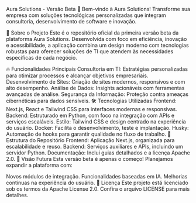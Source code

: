 Aura Solutions - Versão Beta 🚀
Bem-vindo à Aura Solutions!
Transforme sua empresa com soluções tecnológicas personalizadas que integram consultoria, desenvolvimento de software e inovação.

📖 Sobre o Projeto
Este é o repositório oficial da primeira versão beta da plataforma Aura Solutions. Desenvolvida com foco em eficiência, inovação e acessibilidade, a aplicação combina um design moderno com tecnologias robustas para oferecer soluções de TI que atendem às necessidades específicas de cada negócio.

🔥 Funcionalidades Principais
Consultoria em TI: Estratégias personalizadas para otimizar processos e alcançar objetivos empresariais.
Desenvolvimento de Sites: Criação de sites modernos, responsivos e com alto desempenho.
Análise de Dados: Insights acionáveis com ferramentas avançadas de análise.
Segurança da Informação: Proteção contra ameaças cibernéticas para dados sensíveis.
🛠️ Tecnologias Utilizadas
Frontend: Next.js, React e Tailwind CSS para interfaces modernas e responsivas.
Backend: Estruturado em Python, com foco na integração com APIs e serviços escaláveis.
Estilo: Tailwind CSS e design centrado na experiência do usuário.
Docker: Facilita o desenvolvimento, teste e implantação.
Husky: Automação de hooks para garantir qualidade no fluxo de trabalho.
🚀 Estrutura do Repositório
Frontend: Aplicação Next.js, organizada para escalabilidade e reuso.
Backend: Serviços auxiliares e APIs, incluindo um servidor Python.
Documentação: Inclui guias detalhados e a licença Apache 2.0.
🌟 Visão Futura
Esta versão beta é apenas o começo! Planejamos expandir a plataforma com:

Novos módulos de integração.
Funcionalidades baseadas em IA.
Melhorias contínuas na experiência do usuário.
📝 Licença
Este projeto está licenciado sob os termos da Apache License 2.0. Confira o arquivo LICENSE para mais detalhes.

